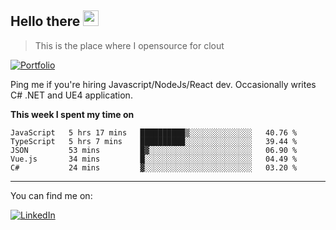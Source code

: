 <h2>Hello there <img src="https://camo.githubusercontent.com/2019d90b5d6b109833b6e130852e36fce013bb14/68747470733a2f2f63756c746f667468657061727479706172726f742e636f6d2f706172726f74732f68642f6c6170746f705f706172726f742e676966" width="25px"></h2>

>This is the place where I opensource for clout

[![Portfolio](https://img.shields.io/badge/web-portfolio-black)](https://izqalan.github.io/?utm_source=github&utm_medium=social&utm_campaign=portfolio)

Ping me if you're hiring Javascript/NodeJs/React dev. Occasionally writes C# .NET and UE4 application.

**This week I spent my time on**
<!--START_SECTION:waka-->
```text
JavaScript   5 hrs 17 mins   ██████████▒░░░░░░░░░░░░░░   40.76 % 
TypeScript   5 hrs 7 mins    ██████████░░░░░░░░░░░░░░░   39.44 % 
JSON         53 mins         █▓░░░░░░░░░░░░░░░░░░░░░░░   06.90 % 
Vue.js       34 mins         █░░░░░░░░░░░░░░░░░░░░░░░░   04.49 % 
C#           24 mins         ▓░░░░░░░░░░░░░░░░░░░░░░░░   03.20 % 
```
<!--END_SECTION:waka-->
___

You can find me on:

[![LinkedIn](https://img.omvr.io/linkedin.svg)](https://www.linkedin.com/in/izqalan/)
